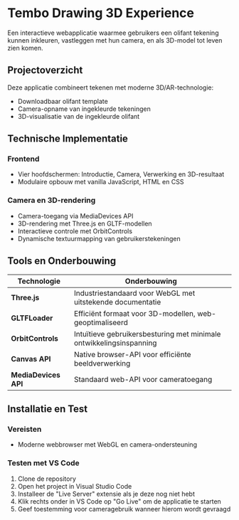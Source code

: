 # Tembo Drawing 3D Experience

Een interactieve webapplicatie waarmee gebruikers een olifant tekening kunnen inkleuren, vastleggen met hun camera, en als 3D-model tot leven zien komen.

## Projectoverzicht

Deze applicatie combineert tekenen met moderne 3D/AR-technologie:

- Downloadbaar olifant template
- Camera-opname van ingekleurde tekeningen
- 3D-visualisatie van de ingekleurde olifant

## Technische Implementatie

### Frontend
- Vier hoofdschermen: Introductie, Camera, Verwerking en 3D-resultaat
- Modulaire opbouw met vanilla JavaScript, HTML en CSS

### Camera en 3D-rendering
- Camera-toegang via MediaDevices API
- 3D-rendering met Three.js en GLTF-modellen
- Interactieve controle met OrbitControls
- Dynamische textuurmapping van gebruikerstekeningen

## Tools en Onderbouwing

| Technologie | Onderbouwing |
|------------|---------------|
| **Three.js** | Industriestandaard voor WebGL met uitstekende documentatie |
| **GLTFLoader** | Efficiënt formaat voor 3D-modellen, web-geoptimaliseerd |
| **OrbitControls** | Intuïtieve gebruikersbesturing met minimale ontwikkelingsinspanning |
| **Canvas API** | Native browser-API voor efficiënte beeldverwerking |
| **MediaDevices API** | Standaard web-API voor cameratoegang |

## Installatie en Test

### Vereisten
- Moderne webbrowser met WebGL en camera-ondersteuning

### Testen met VS Code
1. Clone de repository
2. Open het project in Visual Studio Code
3. Installeer de "Live Server" extensie als je deze nog niet hebt
4. Klik rechts onder in VS Code op "Go Live" om de applicatie te starten
5. Geef toestemming voor cameragebruik wanneer hierom wordt gevraagd
